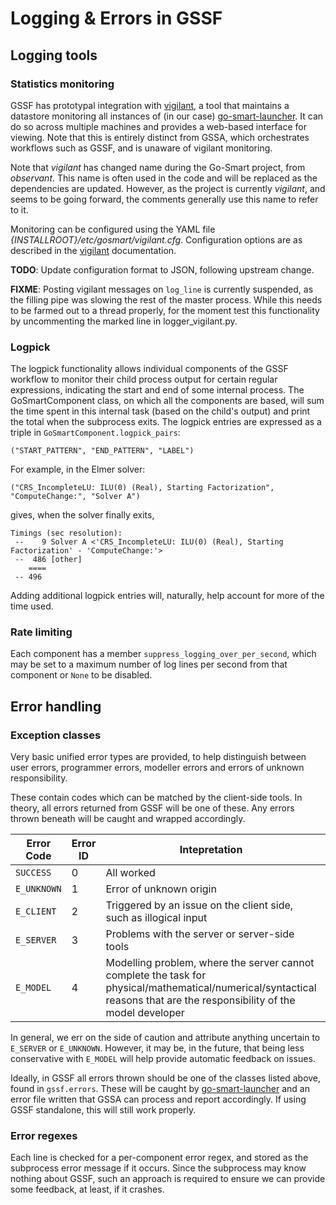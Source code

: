# Logging &amp; Errors in GSSF

## Logging tools

### Statistics monitoring

GSSF has prototypal integration with
[vigilant](https://github.com/redbrain/vigilant), a tool that maintains a
datastore monitoring all instances of (in our case)
[go-smart-launcher](go-smart-launcher.md). It can do so across
multiple machines and provides a web-based interface for viewing. Note that this
is entirely distinct from GSSA, which orchestrates workflows such as GSSF, and
is unaware of vigilant monitoring.

Note that *vigilant* has changed name during the Go-Smart project, from
*observant*. This name is often used in the code and will be replaced as the
dependencies are updated. However, as the project is currently *vigilant*, and
seems to be going forward, the comments generally use this name to refer to it.

Monitoring can be configured using the YAML file
*{INSTALLROOT}/etc/gosmart/vigilant.cfg*. Configuration options are as described
in the [vigilant](https://github.com/redbrain/vigilant) documentation.

**TODO**: Update configuration format to JSON, following upstream change.

**FIXME**: Posting vigilant messages on `log_line` is currently suspended, as the filling pipe was slowing the rest of the master process. While this needs to be farmed out to a thread properly, for the moment test this functionality by uncommenting the marked line in logger_vigilant.py.

### Logpick

The logpick functionality allows individual components of the GSSF workflow to
monitor their child process output for certain regular expressions, indicating
the start and end of some internal process. The GoSmartComponent class, on which
all the components are based, will sum the time spent in this internal task
(based on the child's output) and print the total when the subprocess exits. The
logpick entries are expressed as a triple in ``GoSmartComponent.logpick_pairs``:

    ("START_PATTERN", "END_PATTERN", "LABEL")

For example, in the Elmer solver:

    ("CRS_IncompleteLU: ILU(0) (Real), Starting Factorization", "ComputeChange:", "Solver A")

gives, when the solver finally exits,

    Timings (sec resolution):
     --    9 Solver A <'CRS_IncompleteLU: ILU(0) (Real), Starting Factorization' - 'ComputeChange:'>
     --  486 [other]
        ====   
     -- 496

Adding additional logpick entries will, naturally, help account for more of the
time used.

### Rate limiting

Each component has a member ``suppress_logging_over_per_second``, which may be
set to a maximum number of log lines per second from that component or ``None``
to be disabled.

## Error handling

### Exception classes

Very basic unified error types are provided, to help distinguish between user
errors, programmer errors, modeller errors and errors of unknown responsibility.

These contain codes which can be matched by the client-side tools. In theory,
all errors returned from GSSF will be one of these. Any
errors thrown beneath will be caught and wrapped accordingly.

Error Code   | Error ID | Intepretation | GSSF exception class (if app.)
-------------|----------|---------------|---------------------
`SUCCESS`    | 0        | All worked | -
`E_UNKNOWN`  | 1        | Error of unknown origin | `GoSmartError`
`E_CLIENT`   | 2        | Triggered by an issue on the client side, such as illogical input | `GoSmartClientError`
`E_SERVER`   | 3        | Problems with the server or server-side tools | `GoSmartServerError`
`E_MODEL`    | 4        | Modelling problem, where the server cannot complete the task for physical/mathematical/numerical/syntactical reasons that are the responsibility of the model developer | `GoSmartModelError`

In general, we err on the side of caution and attribute anything uncertain to
`E_SERVER` or `E_UNKNOWN`. However, it may be, in the future, that being less
conservative with `E_MODEL` will help provide automatic feedback on issues.

Ideally, in GSSF all errors thrown should be one of the classes listed above,
found in `gssf.errors`. These will be caught by
[go-smart-launcher](go-smart-launcher.md) and an error file written that GSSA
can process and report accordingly. If using GSSF standalone, this will still
work properly.

### Error regexes

Each line is checked for a per-component error regex, and stored as the
subprocess error message if it occurs. Since the subprocess may know nothing
about GSSF, such an approach is required to ensure we can provide some feedback,
at least, if it crashes.
